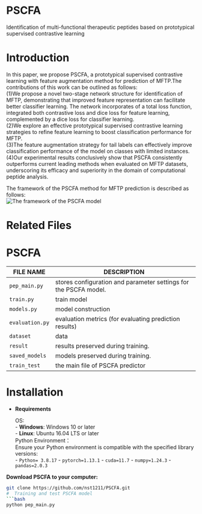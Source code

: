 # PSCFA
Identification of multi-functional therapeutic peptides based on prototypical supervised contrastive learning
#  Introduction
In this paper, we propose PSCFA, a prototypical supervised contrastive learning with feature augmentation method for prediction of MFTP.The contributions of this work can be outlined as follows:  
(1)We propose a novel two-stage network structure for identification of MFTP, demonstrating that improved feature representation can facilitate better classifier learning. The network incorporates of a total loss function, integrated both contrastive loss and dice loss for feature learning, complemented by a dice loss for classifier learning.   
(2)We explore an effective prototypical supervised contrastive learning strategies to refine feature learning to boost classification performance for MFTP.  
(3)The feature augmentation strategy for tail labels can effectively improve classification performance of the model on classes with limited instances.  
(4)Our experimental results conclusively show that PSCFA consistently outperforms current leading methods when evaluated on MFTP datasets, underscoring its efficacy and superiority in the domain of computational peptide analysis.  

The framework of the PSCFA method for MFTP prediction is described as follows:  
![The framework of the PSCFA model](images/The%20framework%20of%20the%20PSCFA%20model.png "The framework of the PSCFA model")
#  Related Files  
#   PSCFA  
| FILE NAME       | DESCRIPTION                                                            |
|-----------------|------------------------------------------------------------------------|
| `pep_main.py`       |  stores configuration and parameter settings for the PSCFA model. |
| `train.py`      | train model                                                            |
| `models.py`      | model construction                                                     |
| `evaluation.py` | evaluation metrics (for evaluating prediction results)                 |
| `dataset`       | data                                                                   |
| `result`        | results preserved during training.                          |
| `saved_models`        | models preserved during training.                          |
| `train_test`        | the main file of PSCFA predictor                         |
# Installation
- **Requirements**

    OS:  
       - **Windows**: Windows 10 or later  
       - **Linux**: Ubuntu 16.04 LTS or later  
    Python Environment：    
    Ensure your Python environment is compatible with the specified library versions:  
       - `Python= 3.8.17`
       - `pytorch=1.13.1`
       - `cuda=11.7`
       - `numpy=1.24.3`
       - `pandas=2.0.3`

**Download PSCFA to your computer:**
   ```bash
   git clone https://github.com/nst1211/PSCFA.git
#  Training and test PSCFA model  
```bash
python pep_main.py
